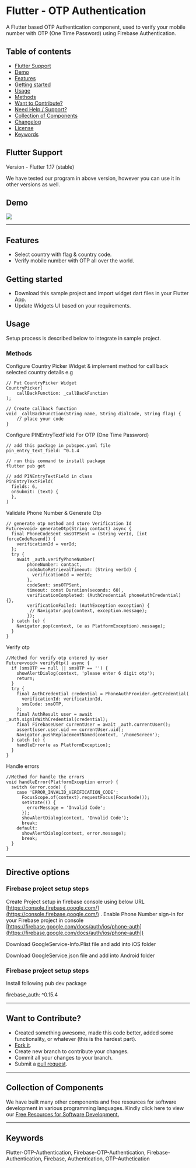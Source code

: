 # Flutter - OTP Authentication

A Flutter based OTP Authentication component, used to verify your mobile number with OTP (One Time Password) using Firebase Authentication. 


## Table of contents
- [Flutter Support](#flutter-support)
- [Demo](#demo)
- [Features](#features)
- [Getting started](#getting-started)
- [Usage](#usage)
- [Methods](#methods)
- [Want to Contribute?](#want-to-contribute)
- [Need Help / Support?](#need-help)
- [Collection of Components](#collection-of-Components)
- [Changelog](#changelog)
- [License](#license)
- [Keywords](#Keywords)


## Flutter Support

Version - Flutter 1.17 (stable)

We have tested our program in above version, however you can use it in other versions as well.


## Demo
[![](wliotpauthentication.jpg)](https://github.com/weblineindia/Flutter-OTP-Authentication/blob/master/wliotpauthentication.jpg)

------

## Features

* Select country with flag & country code. 
* Verify mobile number with OTP all over the world.


## Getting started

* Download this sample project and import widget dart files in your Flutter App. 
* Update Widgets UI based on your requirements. 


## Usage

Setup process is described below to integrate in sample project.

### Methods

Configure Country Picker Widget & implement method for call back selected country details e.g
      
    // Put CountryPicker Widget
    CountryPicker(
        callBackFunction: _callBackFunction
    );
       
    // Create callback function 
    void _callBackFunction(String name, String dialCode, String flag) {
        // place your code
    }
    
Configure PINEntryTextField For OTP (One Time Password)
    
    // add this package in pubspec.yaml file
    pin_entry_text_field: ^0.1.4
       
    // run this command to install package
    flutter pub get
       
    // add PINEntryTextField in class
    PinEntryTextField(
      fields: 6,
      onSubmit: (text) {
      },
    )
      
Validate Phone Number & Generate Otp     
      
    // generate otp method and store Verification Id
    Future<void> generateOtp(String contact) async {
      final PhoneCodeSent smsOTPSent = (String verId, [int forceCodeResend]) {
        verificationId = verId;
      };
      try {
        await _auth.verifyPhoneNumber(
            phoneNumber: contact,
            codeAutoRetrievalTimeout: (String verId) {
              verificationId = verId;
            },
            codeSent: smsOTPSent,
            timeout: const Duration(seconds: 60),
            verificationCompleted: (AuthCredential phoneAuthCredential) {},
            verificationFailed: (AuthException exception) {
             // Navigator.pop(context, exception.message);
            });
      } catch (e) {
        Navigator.pop(context, (e as PlatformException).message);
      }
    }
       

Verify otp                   
       
    //Method for verify otp entered by user  
    Future<void> verifyOtp() async {
      if (smsOTP == null || smsOTP == '') {
        showAlertDialog(context, 'please enter 6 digit otp');
        return;
      }
      try {
        final AuthCredential credential = PhoneAuthProvider.getCredential(
          verificationId: verificationId,
          smsCode: smsOTP,
        );
        final AuthResult user = await _auth.signInWithCredential(credential);
        final FirebaseUser currentUser = await _auth.currentUser();
        assert(user.user.uid == currentUser.uid);
        Navigator.pushReplacementNamed(context, '/homeScreen');
      } catch (e) {
        handleError(e as PlatformException);
      }
    }


Handle errors

    //Method for handle the errors
    void handleError(PlatformException error) {
      switch (error.code) {
        case 'ERROR_INVALID_VERIFICATION_CODE':
          FocusScope.of(context).requestFocus(FocusNode());
          setState(() {
            errorMessage = 'Invalid Code';
          });
          showAlertDialog(context, 'Invalid Code');
          break;
        default:
          showAlertDialog(context, error.message);
          break;
      }
    }
    
------

## Directive options

### Firebase project setup steps

Create Project setup in firebase console using below URL [https://console.firebase.google.com/](https://console.firebase.google.com/) . Enable Phone Number sign-in for your Firebase project in console
[https://firebase.google.com/docs/auth/ios/phone-auth](https://firebase.google.com/docs/auth/ios/phone-auth])

Download GoogleService-Info.Plist file and add into iOS folder

Download GoogleService.json file and add into Android folder

### Firebase project setup steps

Install following pub dev package

firebase_auth: ^0.15.4

------

## Want to Contribute?

- Created something awesome, made this code better, added some functionality, or whatever (this is the hardest part).
- [Fork it](http://help.github.com/forking/).
- Create new branch to contribute your changes.
- Commit all your changes to your branch.
- Submit a [pull request](http://help.github.com/pull-requests/).

 ------
 
## Collection of Components
 We have built many other components and free resources for software development in various programming languages. Kindly click here to view our [Free Resources for Software Development.](https://www.weblineindia.com/software-development-resources.html)
 
------
## Keywords
Flutter-OTP-Authentication, Firebase-OTP-Authentication, Firebase-Authentication, Firebase, Authentication, OTP-Authetication
